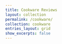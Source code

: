 ```yaml
---
title: Cookware Reviews
layout: collection
permalink: /cookware/
collection: cookware
entries_layout: grid
show_excerpts: false
---
```

